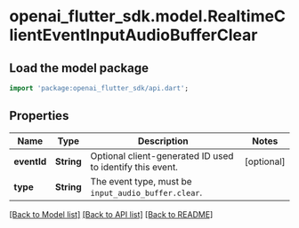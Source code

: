 # openai_flutter_sdk.model.RealtimeClientEventInputAudioBufferClear

## Load the model package
```dart
import 'package:openai_flutter_sdk/api.dart';
```

## Properties
Name | Type | Description | Notes
------------ | ------------- | ------------- | -------------
**eventId** | **String** | Optional client-generated ID used to identify this event. | [optional] 
**type** | **String** | The event type, must be `input_audio_buffer.clear`. | 

[[Back to Model list]](../README.md#documentation-for-models) [[Back to API list]](../README.md#documentation-for-api-endpoints) [[Back to README]](../README.md)


